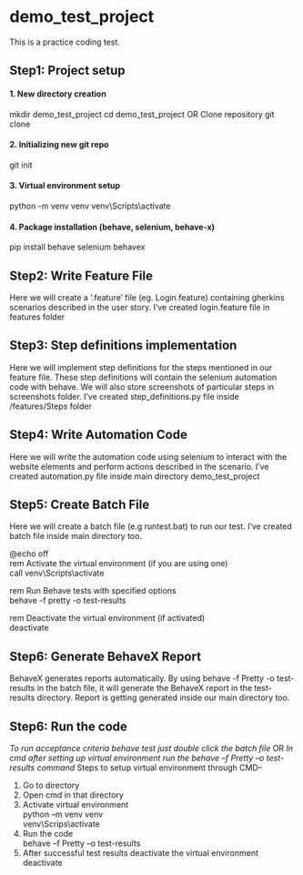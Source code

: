 # demo_test_project
This is a practice coding test.

## Step1: Project setup
#### 1.	New directory creation  
mkdir demo_test_project 
cd demo_test_project
OR
Clone repository
git clone <repository-url>

#### 2.	Initializing new git repo
git init

#### 3.	Virtual environment setup
python -m venv venv
venv\Scripts\activate

#### 4.	Package installation (behave, selenium, behave-x)
pip install behave selenium behavex

## Step2: Write Feature File
Here we will create a ‘.feature’ file (eg. Login.feature) containing gherkins scenarios described in the user story.
I’ve created login.feature file in features folder

## Step3: Step definitions implementation
Here we will implement step definitions for the steps mentioned in our feature file. These step definitions will contain the selenium automation code with behave.
We will also store screenshots of particular steps in screenshots folder.
I’ve created step_definitions.py file inside /features/Steps folder

## Step4: Write Automation Code
Here we will write the automation code using selenium to interact with the website elements and perform actions described in the scenario.
I’ve created automation.py file inside main directory demo_test_project

## Step5: Create Batch File
Here we will create a batch file (e.g runtest.bat) to run our test.
I’ve created batch file inside main directory too.

@echo off<br>
rem Activate the virtual environment (if you are using one)<br>
call venv\Scripts\activate<br>


rem Run Behave tests with specified options<br>
behave -f pretty -o test-results<br>


rem Deactivate the virtual environment (if activated)<br>
deactivate<br>

## Step6: Generate BehaveX Report
BehaveX generates reports automatically. By using behave -f Pretty -o test-results in the batch file, it will generate the BehaveX report in the test-results directory.
Report is getting generated inside our main directory too.

## Step6: Run the code
*To run acceptance criteria behave test just double click the batch file* OR *In cmd after setting up virtual environment run the behave –f Pretty –o test-results command*
Steps to setup virtual environment through CMD–
1.	Go to directory
2.	Open cmd in that directory
3.	Activate virtual environment<br>
python –m venv venv<br>
venv\Scrips\activate
4.	Run the code<br>
behave –f Pretty –o test-results
5.	After successful test results deactivate the virtual environment<br>
deactivate
